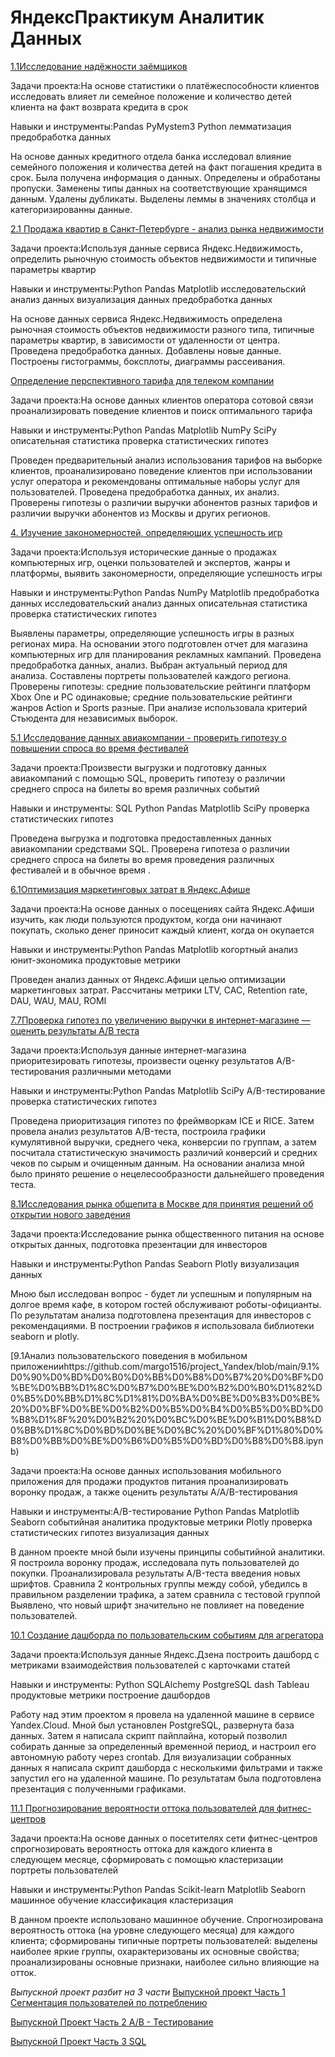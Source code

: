 # ЯндексПрактикум Аналитик Данных
[1.1Исследование надёжности заёмщиков](https://github.com/margo1516/project_Yandex/blob/main/1.1%D0%98%D1%81%D1%81%D0%BB%D0%B5%D0%B4%D0%BE%D0%B2%D0%B0%D0%BD%D0%B8%D0%B5%20%D0%BD%D0%B0%D0%B4%D1%91%D0%B6%D0%BD%D0%BE%D1%81%D1%82%D0%B8%20%D0%B7%D0%B0%D1%91%D0%BC%D1%89%D0%B8%D0%BA%D0%BE%D0%B2.ipynb)

Задачи проекта:На основе статистики
о платёжеспособности
клиентов исследовать
влияет ли семейное
положение и
количество детей
клиента на факт
возврата кредита в
срок

Навыки и инструменты:Pandas PyMystem3 Python
лемматизация
предобработка данных

На основе данных кредитного отдела банка исследовал влияние семейного положения и
количества детей на факт погашения кредита в срок. Была получена информация о
данных. Определены и обработаны пропуски. Заменены типы данных на соответствующие
хранящимся данным. Удалены дубликаты. Выделены леммы в значениях столбца и
категоризированны данные.

[2.1 Продажа квартир в Санкт-Петербурге - анализ рынка недвижимости](https://github.com/margo1516/project_Yandex/blob/main/2.1%20%D0%9F%D1%80%D0%BE%D0%B4%D0%B0%D0%B6%D0%B0%20%D0%BA%D0%B2%D0%B0%D1%80%D1%82%D0%B8%D1%80%20%D0%B2%20%D0%A1%D0%B0%D0%BD%D0%BA%D1%82-%D0%9F%D0%B5%D1%82%D0%B5%D1%80%D0%B1%D1%83%D1%80%D0%B3%D0%B5%20%E2%80%94%20%D0%B0%D0%BD%D0%B0%D0%BB%D0%B8%D0%B7%20%D1%80%D1%8B%D0%BD%D0%BA%D0%B0%20%D0%BD%D0%B5%D0%B4%D0%B2%D0%B8%D0%B6%D0%B8%D0%BC%D0%BE%D1%81%D1%82%D0%B8.ipynb)


Задачи проекта:Используя данные сервиса Яндекс.Недвижимость, определить рыночную стоимость объектов недвижимости и типичные параметры квартир

Навыки и инструменты:Python
Pandas
Matplotlib
исследовательский анализ данных
визуализация данных
предобработка данных

На основе данных сервиса Яндекс.Недвижимость определена рыночная стоимость
объектов недвижимости разного типа, типичные параметры квартир, в зависимости от
удаленности от центра. Проведена предобработка данных. Добавлены новые данные.
Построены гистограммы, боксплоты, диаграммы рассеивания.

[Определение перспективного тарифа для телеком компании](https://github.com/margo1516/project_Yandex/blob/main/3.1%D0%9E%D0%BF%D1%80%D0%B5%D0%B4%D0%B5%D0%BB%D0%B5%D0%BD%D0%B8%D0%B5%20%D0%B2%D1%8B%D0%B3%D0%BE%D0%B4%D0%BD%D0%BE%D0%B3%D0%BE%20%D1%82%D0%B0%D1%80%D0%B8%D1%84%D0%B0%20%D0%B4%D0%BB%D1%8F%20%D1%82%D0%B5%D0%BB%D0%B5%D0%BA%D0%BE%D0%BC%20%D0%BA%D0%BE%D0%BC%D0%BF%D0%B0%D0%BD%D0%B8%D0%B8.ipynb)


Задачи проекта:На основе данных клиентов оператора сотовой связи проанализировать поведение клиентов и поиск оптимального тарифа

Навыки и инструменты:Python
Pandas
Matplotlib
NumPy
SciPy
описательная статистика
проверка статистических гипотез

Проведен предварительный анализ использования тарифов на выборке клиентов,
проанализировано поведение клиентов при использовании услуг оператора и
рекомендованы оптимальные наборы услуг для пользователей. Проведена предобработка
данных, их анализ. Проверены гипотезы о различии выручки абонентов разных тарифов и
различии выручки абонентов из Москвы и других регионов.


[4. Изучение закономерностей, определяющих успешность игр](https://github.com/margo1516/project_Yandex/blob/main/4.1%20%D0%98%D0%B7%D1%83%D1%87%D0%B5%D0%BD%D0%B8%D0%B5%20%D0%B7%D0%B0%D0%BA%D0%BE%D0%BD%D0%BE%D0%BC%D0%B5%D1%80%D0%BD%D0%BE%D1%81%D1%82%D0%B5%D0%B9%2C%20%D0%BE%D0%BF%D1%80%D0%B5%D0%B4%D0%B5%D0%BB%D1%8F%D1%8E%D1%89%D0%B8%D1%85%20%D1%83%D1%81%D0%BF%D0%B5%D1%88%D0%BD%D0%BE%D1%81%D1%82%D1%8C%20%D0%B8%D0%B3%D1%80.ipynb)

Задачи проекта:Используя исторические данные о продажах компьютерных игр, оценки пользователей и экспертов, жанры и платформы, выявить закономерности, определяющие успешность игры 

Навыки и инструменты:Python
Pandas
NumPy
Matplotlib
предобработка данных
исследовательский анализ данных
описательная статистика
проверка статистических гипотез

Выявлены параметры, определяющие успешность игры в разных регионах мира. На основании этого подготовлен отчет для магазина компьютерных игр для планирования рекламных кампаний. Проведена предобработка данных, анализ. Выбран актуальный период для анализа. Составлены портреты пользователей каждого региона. Проверены гипотезы: средние пользовательские рейтинги платформ Xbox One и PC одинаковые; средние пользовательские рейтинги жанров Action и Sports разные. При анализе использовала критерий Стьюдента для независимых выборок. 

[5.1 Исследование данных авиакомпании - проверить гипотезу о повышении спроса во время фестивалей](https://github.com/margo1516/project_Yandex/blob/main/5.1%20%D0%98%D1%81%D1%81%D0%BB%D0%B5%D0%B4%D0%BE%D0%B2%D0%B0%D0%BD%D0%B8%D0%B5%20%D0%B4%D0%B0%D0%BD%D0%BD%D1%8B%D1%85%20%D0%B0%D0%B2%D0%B8%D0%B0%D0%BA%D0%BE%D0%BC%D0%BF%D0%B0%D0%BD%D0%B8%D0%B8%20%E2%80%94%20%D0%BF%D1%80%D0%BE%D0%B2%D0%B5%D1%80%D0%B8%D1%82%D1%8C%20%D0%B3%D0%B8%D0%BF%D0%BE%D1%82%D0%B5%D0%B7%D1%83%20%D0%BE%20%D0%BF%D0%BE%D0%B2%D1%8B%D1%88%D0%B5%D0%BD%D0%B8%D0%B8%20%D1%81%D0%BF%D1%80%D0%BE%D1%81%D0%B0%20%D0%B2%D0%BE%20%D0%B2%D1%80%D0%B5%D0%BC%D1%8F%20%D1%84%D0%B5%D1%81%D1%82%D0%B8%D0%B2%D0%B0%D0%BB%D0%B5%D0%B9.ipynb)

Задачи проекта:Произвести выгрузки и подготовку данных авиакомпаний с помощью SQL, проверить гипотезу о различии среднего спроса на билеты во время различных событий

Навыки и инструменты:
SQL
Python
Pandas
Matplotlib
SciPy
проверка статистических гипотез

Проведена выгрузка и подготовка предоставленных данных авиакомпании средствами SQL. Проверена гипотеза о различии среднего спроса на билеты во время проведения
различных фестивалей и в обычное время .

[6.1Оптимизация маркетинговых затрат в Яндекс.Афише](https://github.com/margo1516/project_Yandex/blob/main/6.1%20%D0%9E%D0%BF%D1%82%D0%B8%D0%BC%D0%B8%D0%B7%D0%B0%D1%86%D0%B8%D1%8F%20%D0%BC%D0%B0%D1%80%D0%BA%D0%B5%D1%82%D0%B8%D0%BD%D0%B3%D0%BE%D0%B2%D1%8B%D1%85%20%D0%B7%D0%B0%D1%82%D1%80%D0%B0%D1%82%20%D0%B2%20%D0%AF%D0%BD%D0%B4%D0%B5%D0%BA%D1%81.%D0%90%D1%84%D0%B8%D1%88%D0%B5.ipynb)

Задачи проекта:На основе данных о посещениях сайта Яндекс.Афиши изучить, как люди пользуются продуктом, когда они начинают покупать, сколько денег приносит каждый клиент, когда он окупается

Навыки и инструменты:Python
Pandas
Matplotlib
когортный анализ
юнит-экономика
продуктовые метрики

Проведен анализ данных от Яндекс.Афиши целью оптимизации маркетинговых затрат.
Рассчитаны метрики LTV, CAC, Retention rate, DAU, WAU, MAU, ROMI

[7.7Проверка гипотез по увеличению выручки в интернет-магазине — оценить результаты A/B теста](https://github.com/margo1516/project_Yandex/blob/main/7.1%20%D0%9F%D1%80%D0%BE%D0%B2%D0%B5%D1%80%D0%BA%D0%B0%20%D0%B3%D0%B8%D0%BF%D0%BE%D1%82%D0%B5%D0%B7%20%D0%BF%D0%BE%20%D1%83%D0%B2%D0%B5%D0%BB%D0%B8%D1%87%D0%B5%D0%BD%D0%B8%D1%8E%20%D0%B2%D1%8B%D1%80%D1%83%D1%87%D0%BA%D0%B8%20%D0%B2%20%D0%B8%D0%BD%D1%82%D0%B5%D1%80%D0%BD%D0%B5%D1%82-%D0%BC%D0%B0%D0%B3%D0%B0%D0%B7%D0%B8%D0%BD%D0%B5%20.ipynb)

Задачи проекта:Используя данные интернет-магазина приоритезировать гипотезы, произвести оценку результатов A/B-тестирования различными методами

Навыки и инструменты:Python
Pandas
Matplotlib
SciPy
A/B-тестирование
проверка статистических гипотез

Проведена приоритизация гипотез по фреймворкам ICE и RICE. Затем провела анализ результатов A/B-теста, построила графики кумулятивной выручки, среднего чека, конверсии по группам, а затем посчитала статистическую значимость различий конверсий и средних чеков по сырым и очищенным данным. На основании анализа мной было принято решение о нецелесообразности дальнейшего проведения теста. 

[8.1Исследования рынка общепита в Москве для принятия решений об открытии нового заведения](https://github.com/margo1516/project_Yandex/blob/main/8.1%D0%98%D1%81%D1%81%D0%BB%D0%B5%D0%B4%D0%BE%D0%B2%D0%B0%D0%BD%D0%B8%D1%8F%20%D1%80%D1%8B%D0%BD%D0%BA%D0%B0%20%D0%BE%D0%B1%D1%89%D0%B5%D0%BF%D0%B8%D1%82%D0%B0%20%D0%B2%20%D0%9C%D0%BE%D1%81%D0%BA%D0%B2%D0%B5%20%D0%B4%D0%BB%D1%8F%20%D0%BF%D1%80%D0%B8%D0%BD%D1%8F%D1%82%D0%B8%D1%8F%20%D1%80%D0%B5%D1%88%D0%B5%D0%BD%D0%B8%D1%8F%20%D0%BE%D0%B1%20%D0%BE%D1%82%D0%BA%D1%80%D1%8B%D1%82%D0%B8%D0%B8%20%D0%BD%D0%BE%D0%B2%D0%BE%D0%B3%D0%BE%20%D0%B7%D0%B0%D0%B2%D0%B5%D0%B4%D0%B5%D0%BD%D0%B8%D1%8F.ipynb)

Задачи проекта:Исследование рынка общественного питания на основе открытых данных, подготовка презентации для инвесторов

Навыки и инструменты:Python
Pandas
Seaborn
Plotly
визуализация данных

Мною был исследован вопрос - будет ли успешным и популярным на долгое время кафе, в котором гостей обслуживают роботы-официанты. По результатам анализа подготовлена презентация для инвесторов с рекомендациями. В построении графиков я использовала библиотеки seaborn и plotly.

[9.1Анализ пользовательского поведения в мобильном приложенииhttps://github.com/margo1516/project_Yandex/blob/main/9.1%D0%90%D0%BD%D0%B0%D0%BB%D0%B8%D0%B7%20%D0%BF%D0%BE%D0%BB%D1%8C%D0%B7%D0%BE%D0%B2%D0%B0%D1%82%D0%B5%D0%BB%D1%8C%D1%81%D0%BA%D0%BE%D0%B3%D0%BE%20%D0%BF%D0%BE%D0%B2%D0%B5%D0%B4%D0%B5%D0%BD%D0%B8%D1%8F%20%D0%B2%20%D0%BC%D0%BE%D0%B1%D0%B8%D0%BB%D1%8C%D0%BD%D0%BE%D0%BC%20%D0%BF%D1%80%D0%B8%D0%BB%D0%BE%D0%B6%D0%B5%D0%BD%D0%B8%D0%B8.ipynb)

Задачи проекта:На основе данных использования мобильного приложения для продажи продуктов питания проанализировать воронку продаж, а также оценить результаты A/A/B-тестирования 

Навыки и инструменты:A/B-тестирование
Python
Pandas
Matplotlib
Seaborn
событийная аналитика
продуктовые метрики
Plotly
проверка статистических гипотез
визуализация данных


В данном проекте мной были изучены принципы событийной аналитики. Я построила воронку продаж, исследовала путь пользователей до покупки. Проанализировала результаты A/B-теста введения новых шрифтов. Сравнила 2 контрольных группы между собой, убедилсь в правильном разделении трафика, а затем сравнила с тестовой группой Выявлено, что новый шрифт значительно не повлияет на поведение пользователей.

[10.1 Создание дашборда по пользовательским событиям для агрегатора](https://github.com/margo1516/project_Yandex/blob/main/10.1%20%D0%A1%D0%BE%D0%B7%D0%B4%D0%B0%D0%BD%D0%B8%D0%B5%20%D0%B4%D0%B0%D1%88%D0%B1%D0%BE%D1%80%D0%B4%D0%B0%20%D0%BF%D0%BE%20%D0%BF%D0%BE%D0%BB%D1%8C%D0%B7%D0%BE%D0%B2%D0%B0%D1%82%D0%B5%D0%BB%D1%8C%D1%81%D0%BA%D0%B8%D0%BC%20%D1%81%D0%BE%D0%B1%D1%8B%D1%82%D0%B8%D1%8F%D0%BC%20%D0%B4%D0%BB%D1%8F%20%D0%B0%D0%B3%D1%80%D0%B5%D0%B3%D0%B0%D1%82%D0%BE%D1%80%D0%B0%20%D0%BD%D0%BE%D0%B2%D0%BE%D1%81%D1%82%D0%B5%D0%B9.ipynb)

Задачи проекта:Используя данные Яндекс.Дзена построить дашборд с метриками взаимодействия пользователей с карточками статей

Навыки и инструменты: Python
SQLAlchemy
PostgreSQL
dash
Tableau
продуктовые метрики
построение дашбордов

Работу над этим проектом я провела на удаленной машине в сервисе Yandex.Cloud. Мной был установлен PostgreSQL, развернута база данных. Затем я написала скрипт пайплайна, который позволил собирать данные за определенный временной период, и настроил его автономную работу через crontab. Для визуализации собранных данных я написала скрипт дашборда с несколькими фильтрами и также запустил его на удаленной машине. По результатам была подготовлена презентация с полученными графиками.

[11.1 Прогнозирование вероятности оттока пользователей для фитнес-центров](https://github.com/margo1516/project_Yandex/blob/main/11.1%20%D0%9F%D1%80%D0%BE%D0%B3%D0%BD%D0%BE%D0%B7%D0%B8%D1%80%D0%BE%D0%B2%D0%B0%D0%BD%D0%B8%D0%B5%20%D0%B2%D0%B5%D1%80%D0%BE%D1%8F%D1%82%D0%BD%D0%BE%D1%81%D1%82%D0%B8%20%D0%BE%D1%82%D1%82%D0%BE%D0%BA%D0%B0%20%D0%BF%D0%BE%D0%BB%D1%8C%D0%B7%D0%BE%D0%B2%D0%B0%D1%82%D0%B5%D0%BB%D0%B5%D0%B9%20%D0%B4%D0%BB%D1%8F%20%D1%84%D0%B8%D1%82%D0%BD%D0%B5%D1%81-%D1%86%D0%B5%D0%BD%D1%82%D1%80%D0%BE%D0%B2%20(1).ipynb)

Задачи проекта:На основе данных о посетителях сети фитнес-центров спрогнозировать вероятность оттока для каждого клиента в следующем месяце, сформировать с помощью кластеризации портреты пользователей

Навыки и инструменты:Python
Pandas
Scikit-learn
Matplotlib
Seaborn
машинное обучение
классификация
кластеризация

В данном проекте использовано машинное обучение. Спрогнозирована вероятность
оттока (на уровне следующего месяца) для каждого клиента; сформированы типичные
портреты пользователей: выделены наиболее яркие группы, охарактеризованы их
основные свойства; проанализированы основные признаки, наиболее сильно влияющие
на отток.

*Выпускной проект разбит на 3 части*
[Выпускной проект Часть 1 Сегментация пользователей по потреблению](https://github.com/margo1516/project_Yandex/blob/main/%D0%92%D1%8B%D0%BF%D1%83%D1%81%D0%BA%D0%BD%D0%BE%D0%B9%20%D0%BF%D1%80%D0%BE%D0%B5%D0%BA%D1%82%20%D0%A7%D0%B0%D1%81%D1%82%D1%8C%201%20%D0%A1%D0%B5%D0%B3%D0%BC%D0%B5%D0%BD%D1%82%D0%B0%D1%86%D0%B8%D1%8F.ipynb)

[Выпускной Проект Часть 2  А/В - Тестирование](https://github.com/margo1516/project_Yandex/blob/main/%D0%92%D1%8B%D0%BF%D1%83%D1%81%D0%BA%D0%BD%D0%BE%D0%B9%20%D0%9F%D1%80%D0%BE%D0%B5%D0%BA%D1%82%20%20%D0%A7%D0%B0%D1%81%D1%82%D1%8C%202%20.ipynb)

[Выпускной Проект Часть 3 SQL](https://github.com/margo1516/project_Yandex/blob/main/%D0%92%D1%8B%D0%BF%D1%83%D1%81%D0%BA%D0%BD%D0%BE%D0%B9%20%D0%9F%D1%80%D0%BE%D0%B5%D0%BA%D1%82%20%D0%A7%D0%B0%D1%81%D1%82%D1%8C%203%20SQL.ipynb)
